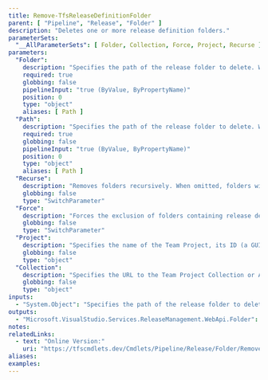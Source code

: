 ```yaml
---
title: Remove-TfsReleaseDefinitionFolder
parent: [ "Pipeline", "Release", "Folder" ]
description: "Deletes one or more release definition folders."
parameterSets: 
  "__AllParameterSets": [ Folder, Collection, Force, Project, Recurse ]
parameters: 
  "Folder": 
    description: "Specifies the path of the release folder to delete. Wildcards are supported." 
    required: true 
    globbing: false 
    pipelineInput: "true (ByValue, ByPropertyName)" 
    position: 0 
    type: "object" 
    aliases: [ Path ] 
  "Path": 
    description: "Specifies the path of the release folder to delete. Wildcards are supported.This is an alias of the Folder parameter." 
    required: true 
    globbing: false 
    pipelineInput: "true (ByValue, ByPropertyName)" 
    position: 0 
    type: "object" 
    aliases: [ Path ] 
  "Recurse": 
    description: "Removes folders recursively. When omitted, folders with subfolders cannot be deleted." 
    globbing: false 
    type: "SwitchParameter" 
  "Force": 
    description: "Forces the exclusion of folders containing release definitions definitions. When omitted, only empty folders can be deleted." 
    globbing: false 
    type: "SwitchParameter" 
  "Project": 
    description: "Specifies the name of the Team Project, its ID (a GUID), or a Microsoft.TeamFoundation.Core.WebApi.TeamProject object to connect to. When omitted, it defaults to the connection set by Connect-TfsTeamProject (if any). For more details, see the Get-TfsTeamProject cmdlet." 
    globbing: false 
    type: "object" 
  "Collection": 
    description: "Specifies the URL to the Team Project Collection or Azure DevOps Organization to connect to, a TfsTeamProjectCollection object (Windows PowerShell only), or a VssConnection object. You can also connect to an Azure DevOps Services organizations by simply providing its name instead of the full URL. For more details, see the Get-TfsTeamProjectCollection cmdlet. When omitted, it defaults to the connection set by Connect-TfsTeamProjectCollection (if any)." 
    globbing: false 
    type: "object"
inputs: 
  - "System.Object": "Specifies the path of the release folder to delete. Wildcards are supported."
outputs: 
  - "Microsoft.VisualStudio.Services.ReleaseManagement.WebApi.Folder": 
notes: 
relatedLinks: 
  - text: "Online Version:" 
    uri: "https://tfscmdlets.dev/Cmdlets/Pipeline/Release/Folder/Remove-TfsReleaseDefinitionFolder"
aliases: 
examples: 
---
```

